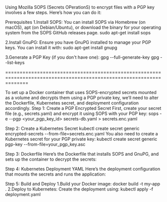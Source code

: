 Using Mozilla SOPS (Secrets OPerationS) to encrypt files with a PGP key involves a few steps. Here’s how you can do it:

Prerequisites
1.Install SOPS: You can install SOPS via Homebrew (on macOS), apt (on Debian/Ubuntu), or download the binary for your operating system from the SOPS GitHub releases page.
sudo apt-get install sops

2.Install GnuPG: Ensure you have GnuPG installed to manage your PGP keys. You can install it with:
sudo apt-get install gnupg

3.Generate a PGP Key (if you don't have one):
gpg --full-generate-key
gpg --list-keys

====================================================================================================================

To set up a Docker container that uses SOPS-encrypted secrets mounted as a volume and decrypts them using a PGP private key, we’ll need to alter the Dockerfile, Kubernetes secret, and deployment configuration accordingly.
Step 1: Create a PGP Encrypted Secret
First, create your secret file (e.g., secrets.yaml) and encrypt it using SOPS with your PGP key:
sops -e --pgp <your_pgp_key_id> secrets-db.yaml > secrets.enc.yaml

Step 2: Create a Kubernetes Secret
kubectl create secret generic encrypted-secrets --from-file=secrets.enc.yaml
You also need to create a Kubernetes secret for your PGP private key:
kubectl create secret generic pgp-key --from-file=your_pgp_key.asc

Step 3: Dockerfile
Here’s the Dockerfile that installs SOPS and GnuPG, and sets up the container to decrypt the secrets:

Step 4: Kubernetes Deployment YAML
Here’s the deployment configuration that mounts the secrets and runs the application:

Step 5: Build and Deploy
1.Build your Docker image:
docker build -t my-app .
2.Deploy to Kubernetes: Create the deployment using:
kubectl apply -f deployment.yaml




